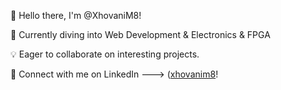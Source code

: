 👋 Hello there, I'm @XhovaniM8!

🚀 Currently diving into Web Development & Electronics & FPGA

💡 Eager to collaborate on interesting projects.

🔗 Connect with me on LinkedIn ---> ([xhovanim8](https://www.linkedin.com/in/xhovanimali/1)!

<!---
XhovaniM8/XhovaniM8 is a ✨ special ✨ repository because its `README.md` (this file) appears on your GitHub profile.
You can click the Preview link to take a look at your changes.
--->
